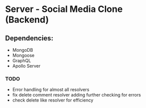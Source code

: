 # Server - Social Media Clone (Backend)

## Dependencies:

- MongoDB
- Mongoose
- GraphQL
- Apollo Server

### TODO

- Error handling for almost all resolvers
- fix delete comment resolver adding further checking for errors
- check delete like resolver for efficiency
